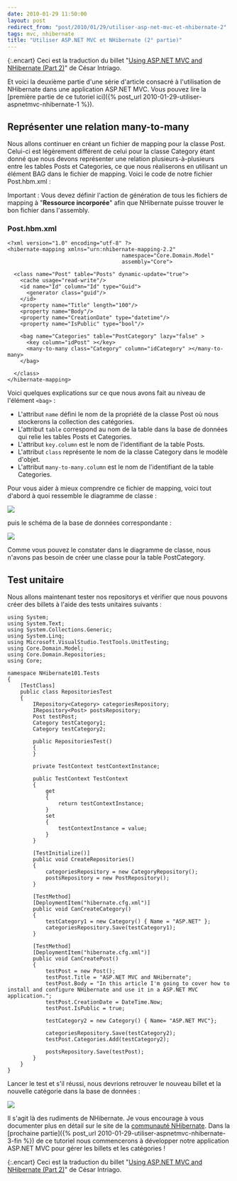 ```yaml
---
date: 2010-01-29 11:50:00
layout: post
redirect_from: "post/2010/01/29/utiliser-asp-net-mvc-et-nhibernate-2"
tags: mvc, nhibernate
title: "Utiliser ASP.NET MVC et NHibernate (2° partie)"
---
```


{:.encart}
Ceci est la traduction du billet "[Using ASP.NET MVC and NHibernate (Part 2)](http://forerunnerg34.wordpress.com/2009/11/03/using-asp-net-mvc-and-nhibernate-part-2/)" de César
Intriago.

Et voici la deuxième partie d'une série d'article consacré à l'utilisation
de NHibernate dans une application ASP.NET MVC. Vous pouvez lire la [première partie de ce tutoriel ici]({% post_url 2010-01-29-utiliser-aspnetmvc-nhibernate-1 %}).

## Représenter une relation many-to-many

Nous allons continuer en créant un fichier de mapping pour la classe Post.
Celui-ci est légèrement différent de celui pour la classe Category étant donné
que nous devons représenter une relation plusieurs-à-plusieurs entre les tables
Posts et Categories, ce que nous réaliserons en utilisant un élément BAG dans
le fichier de mapping. Voici le code de notre fichier Post.hbm.xml :

Important : Vous devez définir l'action de génération
de tous les fichiers de mapping à "**Ressource incorporée**" afin
que NHibernate puisse trouver le bon fichier dans l'assembly.

### Post.hbm.xml

```
<?xml version="1.0" encoding="utf-8" ?>
<hibernate-mapping xmlns="urn:nhibernate-mapping-2.2"
                                    namespace="Core.Domain.Model"
                                    assembly="Core">

  <class name="Post" table="Posts" dynamic-update="true">
    <cache usage="read-write"/>
    <id name="Id" column="Id" type="Guid">
      <generator class="guid"/>
    </id>
    <property name="Title" length="100"/>
    <property name="Body"/>
    <property name="CreationDate" type="datetime"/>
    <property name="IsPublic" type="bool"/>

    <bag name="Categories" table="PostCategory" lazy="false" >
      <key column="idPost" ></key>
      <many-to-many class="Category" column="idCategory" ></many-to-many>
    </bag>

  </class>
</hibernate-mapping>
```

Voici quelques explications sur ce que nous avons fait au niveau de
l'élément `<bag>` :

* L'attribut `name` défini le nom de la propriété de la classe
Post où nous stockerons la collection des catégories.
* L'attribut `table` correspond au nom de la table dans la
base de données qui relie les tables Posts et Categories.
* L'attribut `key.column` est le nom de l'identifiant de la
table Posts.
* L'attribut `class` représente le nom de la classe Category
dans le modèle d'objet.
* L'attribut `many-to-many.column` est le nom de l'identifiant
de la table Categories.

Pour vous aider à mieux comprendre ce fichier de mapping, voici tout d'abord
à quoi ressemble le diagramme de classe :

![](http://forerunnerg34.files.wordpress.com/2009/11/mapping.png)

puis le schéma de la base de données correspondante :

![](http://forerunnerg34.files.wordpress.com/2009/11/postscategoriesmodel2.png)

Comme vous pouvez le constater dans le diagramme de classe, nous n'avons pas
besoin de créer une classe pour la table PostCategory.

## Test unitaire

Nous allons maintenant tester nos repositorys et vérifier que nous pouvons
créer des billets à l'aide des tests unitaires suivants :

```
using System;
using System.Text;
using System.Collections.Generic;
using System.Linq;
using Microsoft.VisualStudio.TestTools.UnitTesting;
using Core.Domain.Model;
using Core.Domain.Repositories;
using Core;

namespace NHibernate101.Tests
{
    [TestClass]
    public class RepositoriesTest
    {
        IRepository<Category> categoriesRepository;
        IRepository<Post> postsRepository;
        Post testPost;
        Category testCategory1;
        Category testCategory2;

        public RepositoriesTest()
        {
        }

        private TestContext testContextInstance;

        public TestContext TestContext
        {
            get
            {
                return testContextInstance;
            }
            set
            {
                testContextInstance = value;
            }
        }

        [TestInitialize()]
        public void CreateRepositories()
        {
            categoriesRepository = new CategoryRepository();
            postsRepository = new PostRepository();
        }

        [TestMethod]
        [DeploymentItem("hibernate.cfg.xml")]
        public void CanCreateCategory()
        {
            testCategory1 = new Category() { Name = "ASP.NET" };
            categoriesRepository.Save(testCategory1);
        }

        [TestMethod]
        [DeploymentItem("hibernate.cfg.xml")]
        public void CanCreatePost()
        {
            testPost = new Post();
            testPost.Title = "ASP.NET MVC and NHibernate";
            testPost.Body = "In this article I'm going to cover how to install and configure NHibernate and use it in a ASP.NET MVC application.";
            testPost.CreationDate = DateTime.Now;
            testPost.IsPublic = true;

            testCategory2 = new Category() { Name= "ASP.NET MVC"};

            categoriesRepository.Save(testCategory2);
            testPost.Categories.Add(testCategory2);

            postsRepository.Save(testPost);
        }
    }
}
```

Lancer le test et s'il réussi, nous devrions retrouver le nouveau billet et
la nouvelle catégorie dans la base de données :

![](http://forerunnerg34.files.wordpress.com/2009/11/postandcategory.png)

Il s'agit là des rudiments de NHibernate. Je vous encourage à vous
documenter plus en détail sur le site de la [communauté NHibernate](http://nhforge.org/). Dans la [prochaine partie]({% post_url 2010-01-29-utiliser-aspnetmvc-nhibernate-3-fin %}) de ce tutoriel nous commencerons à
développer notre application ASP.NET MVC pour gérer les billets et les
catégories !

{:.encart}
Ceci est la traduction du billet "[Using ASP.NET MVC and NHibernate (Part 2)](http://forerunnerg34.wordpress.com/2009/11/03/using-asp-net-mvc-and-nhibernate-part-2/)" de César
Intriago.
